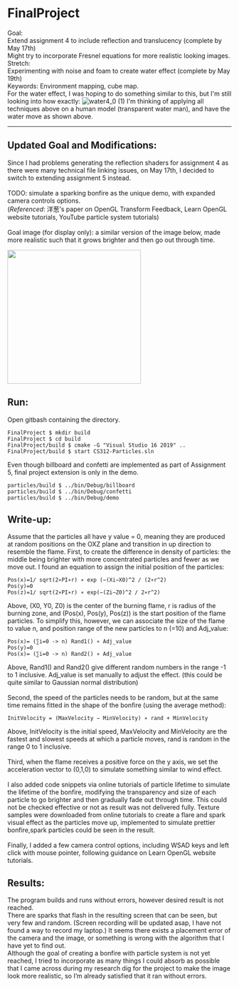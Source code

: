 # FinalProject
Goal: <br/>
Extend assignment 4 to include reflection and translucency (complete by May 17th) <br/>
Might try to incorporate Fresnel equations for more realistic looking images.<br/>
Stretch: <br/>
Experimenting with noise and foam to create water effect (complete by May 19th)<br/>
Keywords: Environment mapping, cube map.<br/>
For the water effect, I was hoping to do something similar to this, but I'm still looking into how exactly:
![water4_0 (1)](https://user-images.githubusercontent.com/75322388/117756939-13a6dc00-b1ed-11eb-8767-9440f5f9eba1.gif)
I'm thinking of applying all techniques above on a human model (transparent water man), and have the water move as shown above.

----------------------------------------------------------------------------------

## Updated Goal and Modifications: 

Since I had problems generating the reflection shaders for assignment 4 as there were many technical file linking issues, on May 17th, I decided to switch to extending assignment 5 instead. <br/>
<br/>
TODO: simulate a sparking bonfire as the unique demo, with expanded camera controls options.
<br/>
(*Referenced*: 洋葱’s paper on OpenGL Transform Feedback, Learn OpenGL website tutorials, YouTube particle system tutorials) <br/>
<br/>
Goal image (for display only): a similar version of the image below, made more realistic such that it grows brighter and then go out through time. <br/>

<img src="https://user-images.githubusercontent.com/75322388/119155442-3329da00-ba21-11eb-98ea-846c2ee720e4.png" width="300" height="300">

## Run: 
Open gitbash containing the directory.

```
FinalProject $ mkdir build
FinalProject $ cd build
FinalProject/build $ cmake -G "Visual Studio 16 2019" ..
FinalProject/build $ start CS312-Particles.sln
```
Even though billboard and confetti are implemented as part of Assignment 5, final project extension is only in the demo. 

```
particles/build $ ../bin/Debug/billboard
particles/build $ ../bin/Debug/confetti
particles/build $ ../bin/Debug/demo
```
## Write-up: 

Assume that the particles all have y value = 0, meaning they are produced at random positions on the OXZ plane and transition in up direction to resemble the flame. First, to create the difference in density of particles: the middle being brighter with more concentrated particles and fewer as we move out. I found an equation to assign the initial position of the particles: 

```
Pos(x)=1/ sqrt(2∗PI∗r) ∗ exp (−(Xi−X0)^2 / (2∗r^2) 
Pos(y)=0 
Pos(z)=1/ sqrt(2∗PI∗r) ∗ exp(−(Zi−Z0)^2 / 2∗r^2) 
```
Above, (X0, Y0, Z0)  is the center of the burning flame, r is radius of the burning zone, and (Pos(x), Pos(y), Pos(z)) is the start position of the flame particles. To simplify this, however, we can associate the size of the flame to value n, and position range of the new particles to n (=10) and Adj_value: 

```
Pos(x)= (∑i=0 -> n) Rand1() ∗ Adj_value 
Pos(y)=0 
Pos(x)= (∑i=0 -> n) Rand2() ∗ Adj_value 
```
Above, Rand1() and Rand2() give different random numbers in the range -1 to 1 inclusive. Adj_value is set manually to adjust the effect. (this could be quite similar to Gaussian normal distribution) <br/><br/>
Second, the speed of the particles needs to be random, but at the same time remains fitted in the shape of the bonfire (using the average method): 
```
InitVelocity = (MaxVelocity − MinVelocity) ∗ rand + MinVelocity 
```
Above, InitVelocity is the initial speed, MaxVelocity and MinVelocity are the fastest and slowest speeds at which a particle moves, rand is random in the range 0 to 1 inclusive. <br/><br/>
Third, when the flame receives a positive force on the y axis, we set the acceleration vector to (0,1,0) to simulate something similar to wind effect. <br/><br/>
I also added code snippets via online tutorials of particle lifetime to simulate the lifetime of the bonfire, modifying the transparency and size of each particle to go brighter and then gradually fade out through time. This could not be checked effective or not as result was not delivered fully. Texture samples were downloaded from online tutorials to create a flare and spark visual effect as the particles move up, implemented to simulate prettier bonfire,spark particles could be seen in the result. <br/><br/>
Finally, I added a few camera control options, including WSAD keys and left click with mouse pointer, following guidance on Learn OpenGL website tutorials.<br/>


## Results:
The program builds and runs without errors, however desired result is not reached.<br/>
There are sparks that flash in the resulting screen that can be seen, but very few and random. (Screen recording will be updated asap, I have not found a way to record my laptop.) It seems there exists a placement error of the camera and the image, or something is wrong with the algorithm that I have yet to find out. <br/>
Although the goal of creating a bonfire with particle system is not yet reached, I tried to incorporate as many things I could absorb as possible that I came across during my research dig for the project to make the image look more realistic, so I’m already satisfied that it ran without errors. 



